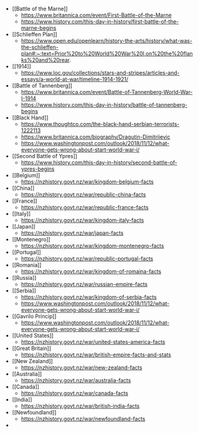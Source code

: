 - [[Battle of the Marne]]
	- https://www.britannica.com/event/First-Battle-of-the-Marne
	- https://www.history.com/this-day-in-history/first-battle-of-the-marne-begins
- [[Schlieffen Plan]]
	- https://www.open.edu/openlearn/history-the-arts/history/what-was-the-schlieffen-plan#:~:text=Prior%20to%20World%20War%20I,on%20the%20flanks%20and%20rear.
- [[1914]]
	- https://www.loc.gov/collections/stars-and-stripes/articles-and-essays/a-world-at-war/timeline-1914-1921/
- [[Battle of Tannenberg]]
	- https://www.britannica.com/event/Battle-of-Tannenberg-World-War-I-1914
	- https://www.history.com/this-day-in-history/battle-of-tannenberg-begins
- [[Black Hand]]
	- https://www.thoughtco.com/the-black-hand-serbian-terrorists-1222113
	- https://www.britannica.com/biography/Dragutin-Dimitrijevic
	- https://www.washingtonpost.com/outlook/2018/11/12/what-everyone-gets-wrong-about-start-world-war-i/
- [[Second Battle of Ypres]]
	- https://www.history.com/this-day-in-history/second-battle-of-ypres-begins
- [[Belgium]]
	- https://nzhistory.govt.nz/war/kingdom-belgium-facts
- [[China]]
	- https://nzhistory.govt.nz/war/republic-china-facts
- [[France]]
	- https://nzhistory.govt.nz/war/republic-france-facts
- [[Italy]]
	- https://nzhistory.govt.nz/war/kingdom-italy-facts
- [[Japan]]
	- https://nzhistory.govt.nz/war/japan-facts
- [[Montenegro]]
	- https://nzhistory.govt.nz/war/kingdom-montenegro-facts
- [[Portugal]]
	- https://nzhistory.govt.nz/war/republic-portugal-facts
- [[Romania]]
	- https://nzhistory.govt.nz/war/kingdom-of-romaina-facts
- [[Russia]]
	- https://nzhistory.govt.nz/war/russian-empire-facts
- [[Serbia]]
	- https://nzhistory.govt.nz/war/kingdom-of-serbia-facts
	- https://www.washingtonpost.com/outlook/2018/11/12/what-everyone-gets-wrong-about-start-world-war-i/
- [[Gavrilo Princip]]
	- https://www.washingtonpost.com/outlook/2018/11/12/what-everyone-gets-wrong-about-start-world-war-i/
- [[United States]]
	- https://nzhistory.govt.nz/war/united-states-america-facts
- [[Great Britain]]
	- https://nzhistory.govt.nz/war/british-empire-facts-and-stats
- [[New Zealand]]
	- https://nzhistory.govt.nz/war/new-zealand-facts
- [[Australia]]
	- https://nzhistory.govt.nz/war/australia-facts
- [[Canada]]
	- https://nzhistory.govt.nz/war/canada-facts
- [[India]]
	- https://nzhistory.govt.nz/war/british-india-facts
- [[Newfoundland]]
	- https://nzhistory.govt.nz/war/newfoundland-facts
- 